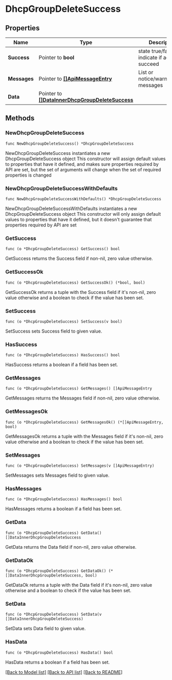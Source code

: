 # DhcpGroupDeleteSuccess

## Properties

Name | Type | Description | Notes
------------ | ------------- | ------------- | -------------
**Success** | Pointer to **bool** | state true/false indicate if action succeed | [optional] 
**Messages** | Pointer to [**[]ApiMessageEntry**](ApiMessageEntry.md) | List or notice/warning/error messages | [optional] 
**Data** | Pointer to [**[]DataInnerDhcpGroupDeleteSuccess**](DataInnerDhcpGroupDeleteSuccess.md) |  | [optional] 

## Methods

### NewDhcpGroupDeleteSuccess

`func NewDhcpGroupDeleteSuccess() *DhcpGroupDeleteSuccess`

NewDhcpGroupDeleteSuccess instantiates a new DhcpGroupDeleteSuccess object
This constructor will assign default values to properties that have it defined,
and makes sure properties required by API are set, but the set of arguments
will change when the set of required properties is changed

### NewDhcpGroupDeleteSuccessWithDefaults

`func NewDhcpGroupDeleteSuccessWithDefaults() *DhcpGroupDeleteSuccess`

NewDhcpGroupDeleteSuccessWithDefaults instantiates a new DhcpGroupDeleteSuccess object
This constructor will only assign default values to properties that have it defined,
but it doesn't guarantee that properties required by API are set

### GetSuccess

`func (o *DhcpGroupDeleteSuccess) GetSuccess() bool`

GetSuccess returns the Success field if non-nil, zero value otherwise.

### GetSuccessOk

`func (o *DhcpGroupDeleteSuccess) GetSuccessOk() (*bool, bool)`

GetSuccessOk returns a tuple with the Success field if it's non-nil, zero value otherwise
and a boolean to check if the value has been set.

### SetSuccess

`func (o *DhcpGroupDeleteSuccess) SetSuccess(v bool)`

SetSuccess sets Success field to given value.

### HasSuccess

`func (o *DhcpGroupDeleteSuccess) HasSuccess() bool`

HasSuccess returns a boolean if a field has been set.

### GetMessages

`func (o *DhcpGroupDeleteSuccess) GetMessages() []ApiMessageEntry`

GetMessages returns the Messages field if non-nil, zero value otherwise.

### GetMessagesOk

`func (o *DhcpGroupDeleteSuccess) GetMessagesOk() (*[]ApiMessageEntry, bool)`

GetMessagesOk returns a tuple with the Messages field if it's non-nil, zero value otherwise
and a boolean to check if the value has been set.

### SetMessages

`func (o *DhcpGroupDeleteSuccess) SetMessages(v []ApiMessageEntry)`

SetMessages sets Messages field to given value.

### HasMessages

`func (o *DhcpGroupDeleteSuccess) HasMessages() bool`

HasMessages returns a boolean if a field has been set.

### GetData

`func (o *DhcpGroupDeleteSuccess) GetData() []DataInnerDhcpGroupDeleteSuccess`

GetData returns the Data field if non-nil, zero value otherwise.

### GetDataOk

`func (o *DhcpGroupDeleteSuccess) GetDataOk() (*[]DataInnerDhcpGroupDeleteSuccess, bool)`

GetDataOk returns a tuple with the Data field if it's non-nil, zero value otherwise
and a boolean to check if the value has been set.

### SetData

`func (o *DhcpGroupDeleteSuccess) SetData(v []DataInnerDhcpGroupDeleteSuccess)`

SetData sets Data field to given value.

### HasData

`func (o *DhcpGroupDeleteSuccess) HasData() bool`

HasData returns a boolean if a field has been set.


[[Back to Model list]](../README.md#documentation-for-models) [[Back to API list]](../README.md#documentation-for-api-endpoints) [[Back to README]](../README.md)



